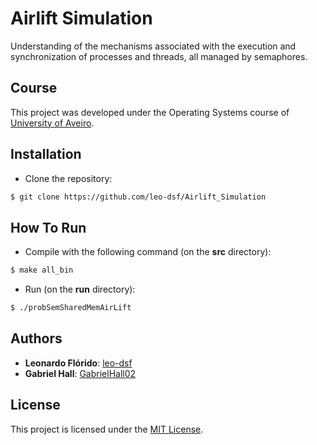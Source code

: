 # Airlift Simulation
Understanding of the mechanisms associated with the execution and synchronization of processes and threads, all managed by semaphores.

## Course
This project was developed under the Operating Systems course of [University of Aveiro](https://www.ua.pt/).

## Installation
* Clone the repository:
```bash
$ git clone https://github.com/leo-dsf/Airlift_Simulation
```

## How To Run
* Compile with the following command (on the **src** directory):
```bash
$ make all_bin
```

* Run (on the **run** directory):
```bash
$ ./probSemSharedMemAirLift
```

## Authors
* **Leonardo Flórido**: [leo-dsf](https://github.com/leo-dsf)
* **Gabriel Hall**: [GabrielHall02](https://github.com/GabrielHall02)

## License
This project is licensed under the [MIT License](LICENSE).